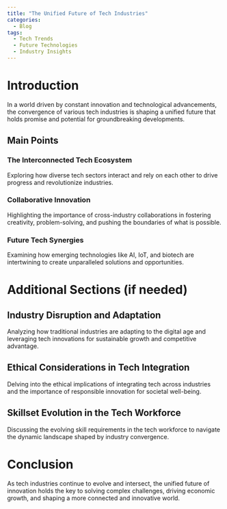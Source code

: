 ```yaml
---
title: "The Unified Future of Tech Industries"
categories:
  - Blog
tags:
  - Tech Trends
  - Future Technologies
  - Industry Insights
---
```


# Introduction
In a world driven by constant innovation and technological advancements, the convergence of various tech industries is shaping a unified future that holds promise and potential for groundbreaking developments.

## Main Points
### The Interconnected Tech Ecosystem
Exploring how diverse tech sectors interact and rely on each other to drive progress and revolutionize industries.

### Collaborative Innovation
Highlighting the importance of cross-industry collaborations in fostering creativity, problem-solving, and pushing the boundaries of what is possible.

### Future Tech Synergies
Examining how emerging technologies like AI, IoT, and biotech are intertwining to create unparalleled solutions and opportunities.

# Additional Sections (if needed)
## Industry Disruption and Adaptation
Analyzing how traditional industries are adapting to the digital age and leveraging tech innovations for sustainable growth and competitive advantage.

## Ethical Considerations in Tech Integration
Delving into the ethical implications of integrating tech across industries and the importance of responsible innovation for societal well-being.

## Skillset Evolution in the Tech Workforce
Discussing the evolving skill requirements in the tech workforce to navigate the dynamic landscape shaped by industry convergence.

# Conclusion
As tech industries continue to evolve and intersect, the unified future of innovation holds the key to solving complex challenges, driving economic growth, and shaping a more connected and innovative world.
